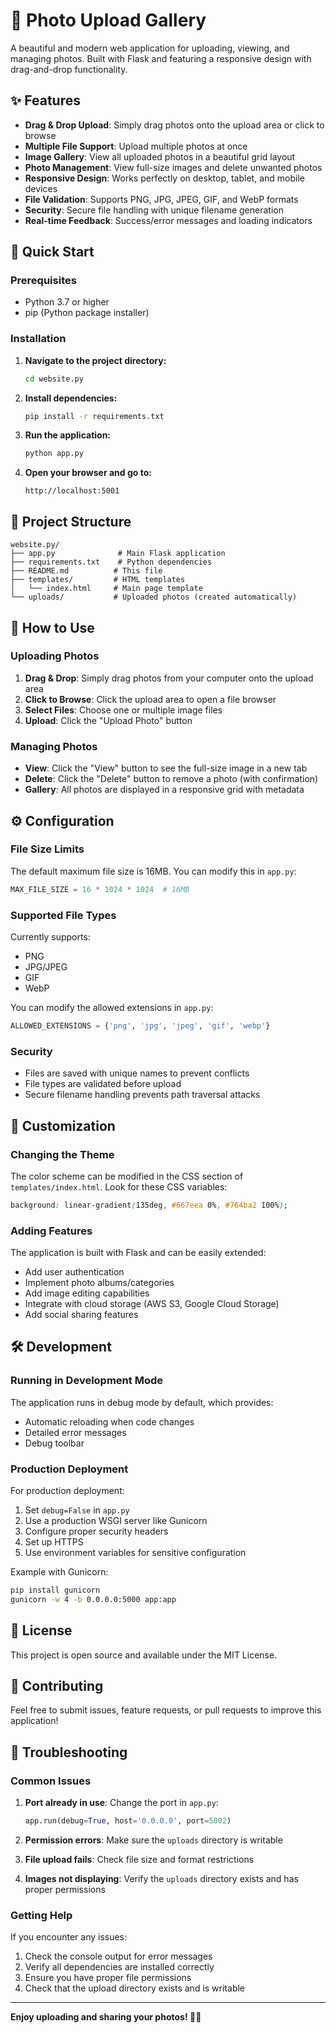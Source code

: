 # 📸 Photo Upload Gallery

A beautiful and modern web application for uploading, viewing, and managing photos. Built with Flask and featuring a responsive design with drag-and-drop functionality.

## ✨ Features

- **Drag & Drop Upload**: Simply drag photos onto the upload area or click to browse
- **Multiple File Support**: Upload multiple photos at once
- **Image Gallery**: View all uploaded photos in a beautiful grid layout
- **Photo Management**: View full-size images and delete unwanted photos
- **Responsive Design**: Works perfectly on desktop, tablet, and mobile devices
- **File Validation**: Supports PNG, JPG, JPEG, GIF, and WebP formats
- **Security**: Secure file handling with unique filename generation
- **Real-time Feedback**: Success/error messages and loading indicators

## 🚀 Quick Start

### Prerequisites

- Python 3.7 or higher
- pip (Python package installer)

### Installation

1. **Navigate to the project directory:**
   ```bash
   cd website.py
   ```

2. **Install dependencies:**
   ```bash
   pip install -r requirements.txt
   ```

3. **Run the application:**
   ```bash
   python app.py
   ```

4. **Open your browser and go to:**
   ```
   http://localhost:5001
   ```

## 📁 Project Structure

```
website.py/
├── app.py              # Main Flask application
├── requirements.txt    # Python dependencies
├── README.md          # This file
├── templates/         # HTML templates
│   └── index.html     # Main page template
└── uploads/           # Uploaded photos (created automatically)
```

## 🎨 How to Use

### Uploading Photos

1. **Drag & Drop**: Simply drag photos from your computer onto the upload area
2. **Click to Browse**: Click the upload area to open a file browser
3. **Select Files**: Choose one or multiple image files
4. **Upload**: Click the "Upload Photo" button

### Managing Photos

- **View**: Click the "View" button to see the full-size image in a new tab
- **Delete**: Click the "Delete" button to remove a photo (with confirmation)
- **Gallery**: All photos are displayed in a responsive grid with metadata

## ⚙️ Configuration

### File Size Limits

The default maximum file size is 16MB. You can modify this in `app.py`:

```python
MAX_FILE_SIZE = 16 * 1024 * 1024  # 16MB
```

### Supported File Types

Currently supports:
- PNG
- JPG/JPEG
- GIF
- WebP

You can modify the allowed extensions in `app.py`:

```python
ALLOWED_EXTENSIONS = {'png', 'jpg', 'jpeg', 'gif', 'webp'}
```

### Security

- Files are saved with unique names to prevent conflicts
- File types are validated before upload
- Secure filename handling prevents path traversal attacks

## 🔧 Customization

### Changing the Theme

The color scheme can be modified in the CSS section of `templates/index.html`. Look for these CSS variables:

```css
background: linear-gradient(135deg, #667eea 0%, #764ba2 100%);
```

### Adding Features

The application is built with Flask and can be easily extended:

- Add user authentication
- Implement photo albums/categories
- Add image editing capabilities
- Integrate with cloud storage (AWS S3, Google Cloud Storage)
- Add social sharing features

## 🛠️ Development

### Running in Development Mode

The application runs in debug mode by default, which provides:
- Automatic reloading when code changes
- Detailed error messages
- Debug toolbar

### Production Deployment

For production deployment:

1. Set `debug=False` in `app.py`
2. Use a production WSGI server like Gunicorn
3. Configure proper security headers
4. Set up HTTPS
5. Use environment variables for sensitive configuration

Example with Gunicorn:
```bash
pip install gunicorn
gunicorn -w 4 -b 0.0.0.0:5000 app:app
```

## 📝 License

This project is open source and available under the MIT License.

## 🤝 Contributing

Feel free to submit issues, feature requests, or pull requests to improve this application!

## 🐛 Troubleshooting

### Common Issues

1. **Port already in use**: Change the port in `app.py`:
   ```python
   app.run(debug=True, host='0.0.0.0', port=5002)
   ```

2. **Permission errors**: Make sure the `uploads` directory is writable

3. **File upload fails**: Check file size and format restrictions

4. **Images not displaying**: Verify the `uploads` directory exists and has proper permissions

### Getting Help

If you encounter any issues:
1. Check the console output for error messages
2. Verify all dependencies are installed correctly
3. Ensure you have proper file permissions
4. Check that the upload directory exists and is writable

---

**Enjoy uploading and sharing your photos! 📸✨** 